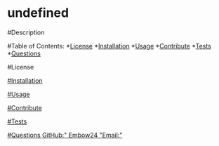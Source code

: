 # undefined

  #Description
  

  #Table of Contents:
   *[License](#license)
   *[Installation](#installation)
   *[Usage](#usage)
   *[Contribute](#contribute)
   *[Tests](#tests)
   *[Questions](#questions)

  #License
  <a href= license>
  

  #Installation
  <a href= installation>
  

  #Usage
  <a href= usage>
  

  #Contribute
  <a href= contribute>
  

  #Tests
  <a href= tests>
  

  #Questions
  <a href= questions>
  GitHub:" Embow24 <a href=data.GitHub>
  "Email:" 
